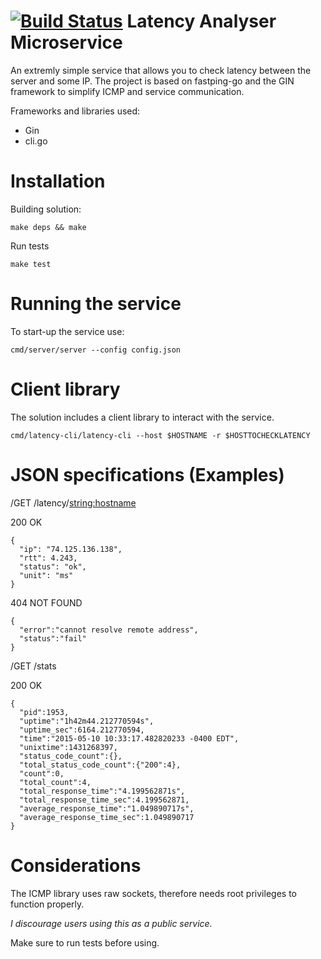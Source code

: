 [![Build Status](https://travis-ci.org/haukurk/latency-microservice-go.svg?branch=master)](https://travis-ci.org/haukurk/latency-microservice-go)
Latency Analyser Microservice
=================

An extremly simple service that allows you to check latency between the server and some IP.
The project is based on fastping-go and the GIN framework to simplify ICMP and service communication.

Frameworks and libraries used:
 * Gin
 * cli.go

# Installation

Building solution:
```
make deps && make 
```

Run tests
```
make test
```

# Running the service

To start-up the service use:
```
cmd/server/server --config config.json
```

# Client library

The solution includes a client library to interact with the service.

```
cmd/latency-cli/latency-cli --host $HOSTNAME -r $HOSTTOCHECKLATENCY
```


# JSON specifications (Examples)

/GET /latency/<string:hostname>

200 OK
```
{
  "ip": "74.125.136.138",
  "rtt": 4.243,
  "status": "ok",
  "unit": "ms"
}

```

404 NOT FOUND
```
{
  "error":"cannot resolve remote address",
  "status":"fail"
}
```

/GET /stats

200 OK
```
{
  "pid":1953,
  "uptime":"1h42m44.212770594s",
  "uptime_sec":6164.212770594,
  "time":"2015-05-10 10:33:17.482820233 -0400 EDT",
  "unixtime":1431268397,
  "status_code_count":{},
  "total_status_code_count":{"200":4},
  "count":0,
  "total_count":4,
  "total_response_time":"4.199562871s",
  "total_response_time_sec":4.199562871,
  "average_response_time":"1.049890717s",
  "average_response_time_sec":1.049890717
}
```

# Considerations

The ICMP library uses raw sockets, therefore needs root privileges to function properly.

*I discourage users using this as a public service.*

Make sure to run tests before using.

